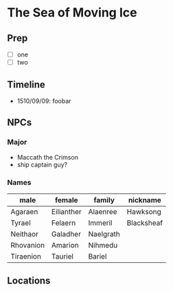 # The Sea of Moving Ice
## Prep
- [ ] one
- [ ] two
## Timeline
- 1510/09/09: foobar
## NPCs
### Major
- Maccath the Crimson
- ship captain guy?
### Names
| male | female | family | nickname |
| --- | --- | --- | --- |
| Agaraen | Eilianther | Alaenree | Hawksong |
| Tyrael | Felaern | Immeril | Blacksheaf |
| Neithaor | Galadher | Naelgrath |  |
| Rhovanion | Amarion | Nihmedu |  |
| Tiraenion | Tauriel | Bariel |  |
## Locations